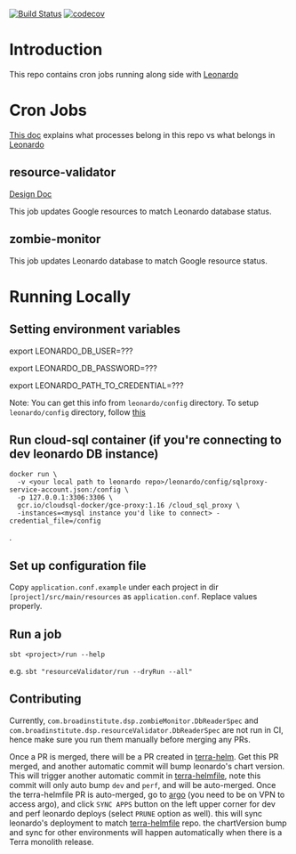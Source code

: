 [![Build Status](https://github.com/broadinstitute/leonardo-cron-jobs/workflows/Unit%20Tests/badge.svg)](https://github.com/broadinstitute/leonardo-cron-jobs/actions) 
[![codecov](https://codecov.io/gh/broadinstitute/leonardo-cron-jobs/branch/master/graph/badge.svg)](https://codecov.io/gh/broadinstitute/leonardo-cron-jobs)

# Introduction

This repo contains cron jobs running along side with [Leonardo](https://github.com/databiosphere/leonardo)

# Cron Jobs
[This doc](https://broadworkbench.atlassian.net/wiki/spaces/IA/pages/807436289/2020-09-17+Leonardo+Async+Processes) explains what processes belong in this repo vs what belongs in [Leonardo](https://github.com/databiosphere/leonardo)

## resource-validator
[Design Doc](https://broadworkbench.atlassian.net/wiki/spaces/IA/pages/737542150/2020-08-25+Proposal+for+Resource+Validator+Cron+Job)

This job updates Google resources to match Leonardo database status.

## zombie-monitor

This job updates Leonardo database to match Google resource status.

# Running Locally

## Setting environment variables

export LEONARDO_DB_USER=???

export LEONARDO_DB_PASSWORD=???

export LEONARDO_PATH_TO_CREDENTIAL=???

Note: You can get this info from `leonardo/config` directory. To setup `leonardo/config` directory, follow [this](https://github.com/broadinstitute/firecloud-develop#quick-start---how-do-i-set-up-my-configs)

## Run cloud-sql container (if you're connecting to dev leonardo DB instance)
```
docker run \
  -v <your local path to leonardo repo>/leonardo/config/sqlproxy-service-account.json:/config \
  -p 127.0.0.1:3306:3306 \
  gcr.io/cloudsql-docker/gce-proxy:1.16 /cloud_sql_proxy \
  -instances=<mysql instance you'd like to connect> -credential_file=/config
```
.
## Set up configuration file
Copy `application.conf.example` under each project in dir `[project]/src/main/resources` as `application.conf`. Replace values properly.

## Run a job
```
sbt <project>/run --help
```

e.g. `sbt "resourceValidator/run --dryRun --all"`

## Contributing

Currently, `com.broadinstitute.dsp.zombieMonitor.DbReaderSpec` and `com.broadinstitute.dsp.resourceValidator.DbReaderSpec` are not run in CI, hence make sure you run them manually before merging any PRs.

Once a PR is merged, there will be a PR created in [terra-helm](https://github.com/broadinstitute/terra-helm). 
Get this PR merged, and another automatic commit will bump leonardo's chart version. This will trigger another automatic commit 
in [terra-helmfile](https://github.com/broadinstitute/terra-helmfile), note this commit will only auto bump `dev` and `perf`, and will be auto-merged. Once the terra-helmfile PR is auto-merged, go to [argo](https://ap-argocd.dsp-devops.broadinstitute.org/applications) (you need to be on VPN to access argo), and click `SYNC APPS` button on the left upper corner for dev and perf leonardo deploys (select `PRUNE` option as well).
this will sync leonardo's deployment to match [terra-helmfile](https://github.com/broadinstitute/terra-helmfile) repo.
the chartVersion bump and sync for other environments will happen automatically when there is a Terra monolith release.

